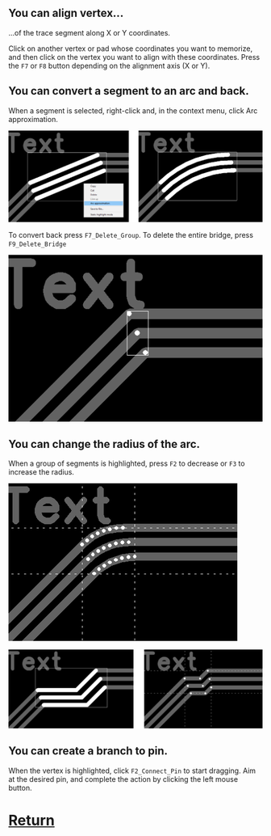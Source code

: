 ## You can align vertex...

...of the trace segment along X or Y coordinates. 

Click on another vertex or pad whose coordinates you want to memorize, and then click on the vertex you want to align with these coordinates. Press the `F7` or `F8` button depending on the alignment axis (X or Y).

## You can convert a segment to an arc and back. 

When a segment is selected, right-click and, in the context menu, click Arc approximation. 

![](pictures/arc_approx1.png)

To convert back press `F7_Delete_Group`. To delete the entire bridge, press `F9_Delete_Bridge`

![](pictures/del_bridge.png)

## You can change the radius of the arc. 

When a group of segments is highlighted, press `F2` to decrease or `F3` to increase the radius.

![](pictures/arc_approx2.png)

![](pictures/rad_tr1.png)

## You can create a branch to pin. 

When the vertex is highlighted, click `F2_Connect_Pin` to start dragging. Aim at the desired pin, and complete the action by clicking the left mouse button.

# [Return](How_to.md)
